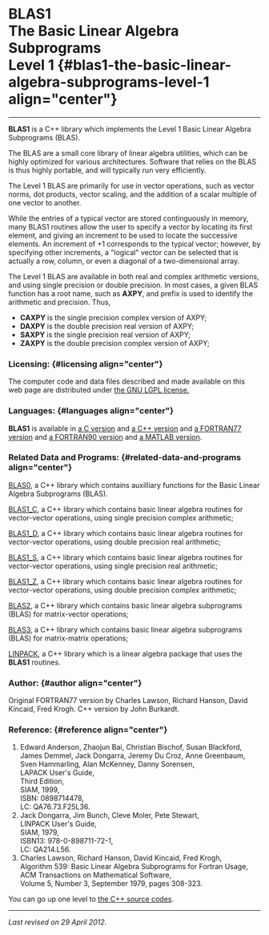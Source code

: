 BLAS1\
The Basic Linear Algebra Subprograms\
Level 1 {#blas1-the-basic-linear-algebra-subprograms-level-1 align="center"}
=====================================

------------------------------------------------------------------------

**BLAS1** is a C++ library which implements the Level 1 Basic Linear
Algebra Subprograms (BLAS).

The BLAS are a small core library of linear algebra utilities, which can
be highly optimized for various architectures. Software that relies on
the BLAS is thus highly portable, and will typically run very
efficiently.

The Level 1 BLAS are primarily for use in vector operations, such as
vector norms, dot products, vector scaling, and the addition of a scalar
multiple of one vector to another.

While the entries of a typical vector are stored continguously in
memory, many BLAS1 routines allow the user to specify a vector by
locating its first element, and giving an increment to be used to locate
the successive elements. An increment of +1 corresponds to the typical
vector; however, by specifying other increments, a "logical" vector can
be selected that is actually a row, column, or even a diagonal of a
two-dimensional array.

The Level 1 BLAS are available in both real and complex arithmetic
versions, and using single precision or double precision. In most cases,
a given BLAS function has a root name, such as **AXPY**, and prefix is
used to identify the arithmetic and precision. Thus,

-   **CAXPY** is the single precision complex version of AXPY;
-   **DAXPY** is the double precision real version of AXPY;
-   **SAXPY** is the single precision real version of AXPY;
-   **ZAXPY** is the double precision complex version of AXPY;

### Licensing: {#licensing align="center"}

The computer code and data files described and made available on this
web page are distributed under [the GNU LGPL
license.](../../txt/gnu_lgpl.txt)

### Languages: {#languages align="center"}

**BLAS1** is available in [a C version](../../c_src/blas1/blas1.html)
and [a C++ version](../../cpp_src/blas1/blas1.html) and [a FORTRAN77
version](../../f77_src/blas1/blas1.html) and [a FORTRAN90
version](../../f_src/blas1/blas1.html) and [a MATLAB
version](../../m_src/blas1/blas1.html).

### Related Data and Programs: {#related-data-and-programs align="center"}

[BLAS0](../../cpp_src/blas0/blas0.html), a C++ library which contains
auxilliary functions for the Basic Linear Algebra Subprograms (BLAS).

[BLAS1\_C](../../cpp_src/blas1_c/blas1_c.html), a C++ library which
contains basic linear algebra routines for vector-vector operations,
using single precision complex arithmetic;

[BLAS1\_D](../../cpp_src/blas1_d/blas1_d.html), a C++ library which
contains basic linear algebra routines for vector-vector operations,
using double precision real arithmetic;

[BLAS1\_S](../../cpp_src/blas1_s/blas1_s.html), a C++ library which
contains basic linear algebra routines for vector-vector operations,
using single precision real arithmetic;

[BLAS1\_Z](../../cpp_src/blas1_z/blas1_z.html), a C++ library which
contains basic linear algebra routines for vector-vector operations,
using double precision complex arithmetic;

[BLAS2](../../cpp_src/blas2/blas2.html), a C++ library which contains
basic linear algebra subprograms (BLAS) for matrix-vector operations;

[BLAS3](../../cpp_src/blas3/blas3.html), a C++ library which contains
basic linear algebra subprograms (BLAS) for matrix-matrix operations;

[LINPACK](../../cpp_src/linpack/linpack.html), a C++ library which is a
linear algebra package that uses the **BLAS1** routines.

### Author: {#author align="center"}

Original FORTRAN77 version by Charles Lawson, Richard Hanson, David
Kincaid, Fred Krogh. C++ version by John Burkardt.

### Reference: {#reference align="center"}

1.  Edward Anderson, Zhaojun Bai, Christian Bischof, Susan Blackford,
    James Demmel, Jack Dongarra, Jeremy Du Croz, Anne Greenbaum, Sven
    Hammarling, Alan McKenney, Danny Sorensen,\
    LAPACK User's Guide,\
    Third Edition,\
    SIAM, 1999,\
    ISBN: 0898714478,\
    LC: QA76.73.F25L36.
2.  Jack Dongarra, Jim Bunch, Cleve Moler, Pete Stewart,\
    LINPACK User's Guide,\
    SIAM, 1979,\
    ISBN13: 978-0-898711-72-1,\
    LC: QA214.L56.
3.  Charles Lawson, Richard Hanson, David Kincaid, Fred Krogh,\
    Algorithm 539: Basic Linear Algebra Subprograms for Fortran Usage,\
    ACM Transactions on Mathematical Software,\
    Volume 5, Number 3, September 1979, pages 308-323.

You can go up one level to [the C++ source codes](../cpp_src.html).

------------------------------------------------------------------------

*Last revised on 29 April 2012.*
